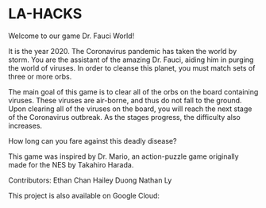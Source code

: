 # LA-HACKS

Welcome to our game Dr. Fauci World!

It is the year 2020.
The Coronavirus pandemic has taken the world by storm.
You are the assistant of the amazing Dr. Fauci, aiding him in purging the world of viruses.
In order to cleanse this planet, you must match sets of three or more orbs.

The main goal of this game is to clear all of the orbs on the board containing viruses.
These viruses are air-borne, and thus do not fall to the ground.
Upon clearing all of the viruses on the board, you will reach the next stage of the Coronavirus outbreak.
As the stages progress, the difficulty also increases.

How long can you fare against this deadly disease?

This game was inspired by Dr. Mario, an action-puzzle game originally made for the NES by Takahiro Harada.


Contributors:
Ethan Chan
Hailey Duong
Nathan Ly

This project is also available on Google Cloud: 
